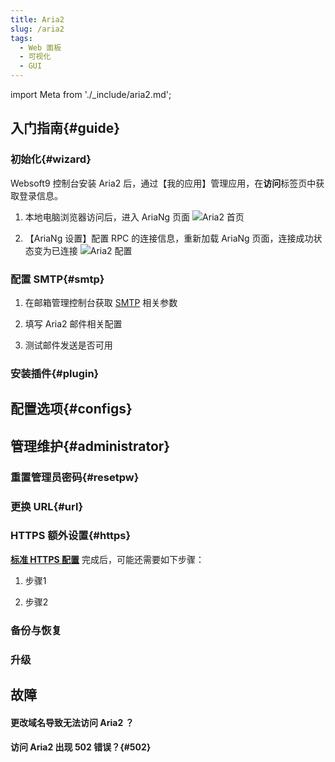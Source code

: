 ```yaml
---
title: Aria2
slug: /aria2
tags:
  - Web 面板
  - 可视化
  - GUI
---
```


import Meta from './_include/aria2.md';

<Meta name="meta" />

## 入门指南{#guide}

### 初始化{#wizard}

Websoft9 控制台安装 Aria2 后，通过【我的应用】管理应用，在**访问**标签页中获取登录信息。

1. 本地电脑浏览器访问后，进入 AriaNg 页面
   ![Aria2 首页](https://libs.websoft9.com/Websoft9/DocsPicture/zh/aria2/aria2-init-websoft9.png)

2. 【AriaNg 设置】配置 RPC 的连接信息，重新加载 AriaNg 页面，连接成功状态变为已连接
   ![Aria2 配置](https://libs.websoft9.com/Websoft9/DocsPicture/zh/aria2/aria2-rpcsetting-websoft9.png)

### 配置 SMTP{#smtp}

1. 在邮箱管理控制台获取 [SMTP](./administrator/smtp) 相关参数

2. 填写 Aria2 邮件相关配置

3. 测试邮件发送是否可用

### 安装插件{#plugin}

## 配置选项{#configs}
## 管理维护{#administrator}

### 重置管理员密码{#resetpw}

### 更换 URL{#url}

### HTTPS 额外设置{#https}

**[标准 HTTPS 配置](./guide/appsethttps)** 完成后，可能还需要如下步骤： 

1. 步骤1

2. 步骤2

### 备份与恢复

### 升级


## 故障

#### 更改域名导致无法访问 Aria2 ？

#### 访问 Aria2 出现 502 错误？{#502}
